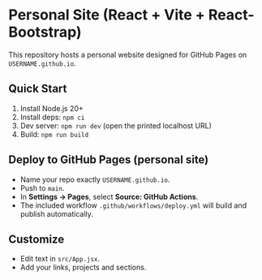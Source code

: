 # Personal Site (React + Vite + React-Bootstrap)

This repository hosts a personal website designed for GitHub Pages on `USERNAME.github.io`.

## Quick Start
1. Install Node.js 20+
2. Install deps: `npm ci`
3. Dev server: `npm run dev` (open the printed localhost URL)
4. Build: `npm run build`

## Deploy to GitHub Pages (personal site)
- Name your repo exactly `USERNAME.github.io`.
- Push to `main`.
- In **Settings → Pages**, select **Source: GitHub Actions**.
- The included workflow `.github/workflows/deploy.yml` will build and publish automatically.

## Customize
- Edit text in `src/App.jsx`.
- Add your links, projects and sections.
